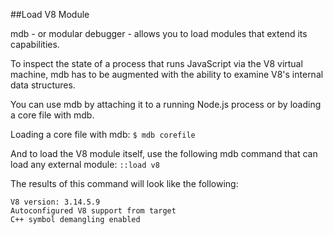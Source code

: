 ##Load V8 Module

mdb - or modular debugger - allows you to load modules that extend its capabilities.

To inspect the state of a process that runs JavaScript via the V8 virtual machine, mdb has to be augmented with the ability to examine V8's internal data structures.

You can use mdb by attaching it to a running Node.js process or by loading a core file with mdb. 

Loading a core file with mdb:
  `$ mdb corefile`

And to load the V8 module itself, use the following mdb command that can load any external module:
  `::load v8`

The results of this command will look like the following:

```
V8 version: 3.14.5.9
Autoconfigured V8 support from target
C++ symbol demangling enabled
```

